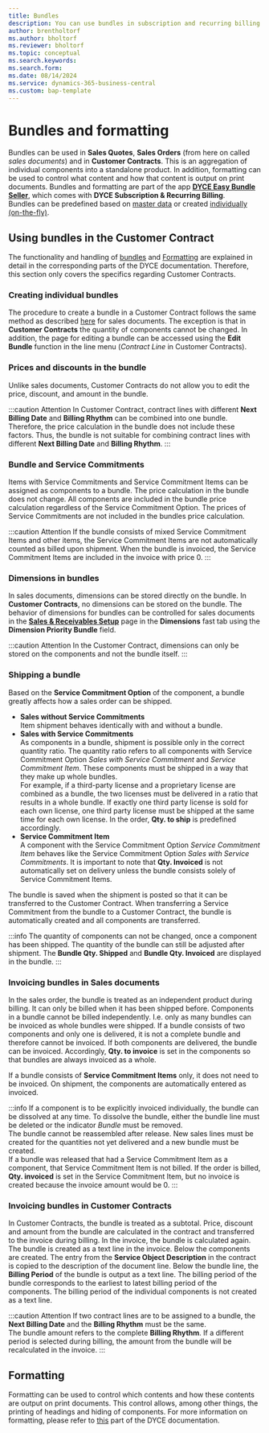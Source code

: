 ```yaml
---
title: Bundles
description: You can use bundles in subscription and recurring billing.
author: brentholtorf
ms.author: bholtorf
ms.reviewer: bholtorf
ms.topic: conceptual
ms.search.keywords: 
ms.search.form: 
ms.date: 08/14/2024
ms.service: dynamics-365-business-central
ms.custom: bap-template
---
```


# Bundles and formatting

Bundles can be used in **Sales Quotes**, **Sales Orders** (from here on called *sales documents*) and in **Customer Contracts**. This is an aggregation of individual components into a standalone product. In addition, formatting can be used to control what content and how that content is output on print documents. Bundles and formatting are part of the app **[DYCE Easy Bundle Seller](/docs/ht/welcome.md)**, which comes with **DYCE Subscription & Recurring Billing**. <br/>
Bundles can be predefined based on [master data](/docs/ebs/bundles.md#master-data-for-bundles) or created [individually (on-the-fly)](/docs/ebs/bundles.md#creating-a-custom-bundle).


## Using bundles in the Customer Contract
The functionality and handling of [bundles](/docs/ebs/bundles.md) and [Formatting](/docs/ebs/formatting.md) are explained in detail in the corresponding parts of the DYCE documentation. Therefore, this section only covers the specifics regarding Customer Contracts.


### Creating individual bundles
The procedure to create a bundle in a Customer Contract follows the same method as described [here](/docs/ebs/bundles.md) for sales documents. The exception is that in **Customer Contracts** the quantity of components cannot be changed. In addition, the page for editing a bundle can be accessed using the **Edit Bundle** function in the line menu (*Contract Line* in Customer Contracts).


### Prices and discounts in the bundle
Unlike sales documents, Customer Contracts do not allow you to edit the price, discount, and amount in the bundle.

:::caution Attention
In Customer Contract, contract lines with different **Next Billing Date** and **Billing Rhythm** can be combined into one bundle. Therefore, the price calculation in the bundle does not include these factors. Thus, the bundle is not suitable for combining contract lines with different **Next Billing Date** and **Billing Rhythm**.
:::


### Bundle and Service Commitments
Items with Service Commitments and Service Commitment Items can be assigned as components to a bundle. The price calculation in the bundle does not change. All components are included in the bundle price calculation regardless of the Service Commitment Option. The prices of Service Commitments are not included in the bundles price calculation.

:::caution Attention
If the bundle consists of mixed Service Commitment Items and other items, the Service Commitment Items are not automatically counted as billed upon shipment. When the bundle is invoiced, the Service Commitment Items are included in the invoice with price 0.
:::


### Dimensions in bundles
In sales documents, dimensions can be stored directly on the bundle. In **Customer Contracts**, no dimensions can be stored on the bundle.
The behavior of dimensions for bundles can be controlled for sales documents in the **[Sales & Receivables Setup](/docs/ebs/setup.md)** page in the **Dimensions** fast tab using the **Dimension Priority Bundle** field.

:::caution Attention
In the Customer Contract, dimensions can only be stored on the components and not the bundle itself.
:::


### Shipping a bundle
Based on the **Service Commitment Option** of the component, a bundle greatly affects how a sales order can be shipped.
* **Sales without Service Commitments** <br />
Item shipment behaves identically with and without a bundle.
* **Sales with Service Commitments** <br />
As components in a bundle, shipment is possible only in the correct quantity ratio. The quantity ratio refers to all components with Service Commitment Option *Sales with Service Commitment* and *Service Commitment Item*. These components must be shipped in a way that they make up whole bundles. <br />
For example, if a third-party license and a proprietary license are combined as a bundle, the two licenses must be delivered in a ratio that results in a whole bundle. If exactly one third party license is sold for each own license, one third party license must be shipped at the same time for each own license. In the order, **Qty. to ship** is predefined accordingly.
* **Service Commitment Item** <br />
A component with the Service Commitment Option *Service Commitment Item* behaves like the Service Commitment Option *Sales with Service Commitments*. It is important to note that **Qty. Invoiced** is not automatically set on delivery unless the bundle consists solely of Service Commitment Items.

The bundle is saved when the shipment is posted so that it can be transferred to the Customer Contract. When transferring a Service Commitment from the bundle to a Customer Contract, the bundle is automatically created and all components are transferred.

:::info
The quantity of components can not be changed, once a component has been shipped. The quantity of the bundle can still be adjusted after shipment. The **Bundle Qty. Shipped** and **Bundle Qty. Invoiced** are displayed in the bundle.
:::


### Invoicing bundles in Sales documents
In the sales order, the bundle is treated as an independent product during billing. It can only be billed when it has been shipped before. Components in a bundle cannot be billed independently. I.e. only as many bundles can be invoiced as whole bundles were shipped. If a bundle consists of two components and only one is delivered, it is not a complete bundle and therefore cannot be invoiced. If both components are delivered, the bundle can be invoiced. Accordingly, **Qty. to invoice** is set in the components so that bundles are always invoiced as a whole.

If a bundle consists of **Service Commitment Items** only, it does not need to be invoiced. On shipment, the components are automatically entered as invoiced.

:::info
If a component is to be explicitly invoiced individually, the bundle can be dissolved at any time. To dissolve the bundle, either the bundle line must be deleted or the indicator *Bundle* must be removed. <br/>
The bundle cannot be reassembled after release. New sales lines must be created for the quantities not yet delivered and a new bundle must be created. <br/>
If a bundle was released that had a Service Commitment Item as a component, that Service Commitment Item is not billed. If the order is billed, **Qty. invoiced** is set in the Service Commitment Item, but no invoice is created because the invoice amount would be 0.
:::


### Invoicing bundles in Customer Contracts
In Customer Contracts, the bundle is treated as a subtotal. Price, discount and amount from the bundle are calculated in the contract and transferred to the invoice during billing. In the invoice, the bundle is calculated again. <br/>
The bundle is created as a text line in the invoice. Below the components are created. The entry from the **Service Object Description** in the contract is copied to the description of the document line. Below the bundle line, the **Billing Period** of the bundle is output as a text line. The billing period of the bundle corresponds to the earliest to latest billing period of the components. The billing period of the individual components is not created as a text line.

:::caution Attention
If two contract lines are to be assigned to a bundle, the **Next Billing Date** and the **Billing Rhythm** must be the same. <br/>
The bundle amount refers to the complete **Billing Rhythm**. If a different period is selected during billing, the amount from the bundle will be recalculated in the invoice.
:::


## Formatting
Formatting can be used to control which contents and how these contents are output on print documents. This control allows, among other things, the printing of headings and hiding of components. For more information on formatting, please refer to [this](/docs/ebs/formatting.md) part of the DYCE documentation.